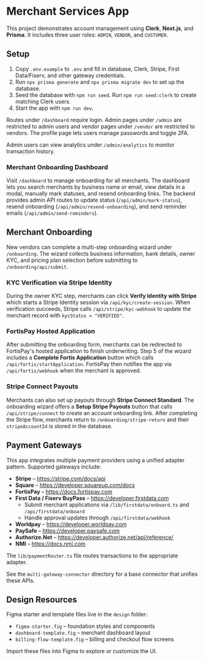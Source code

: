 # Merchant Services App

This project demonstrates account management using **Clerk**, **Next.js**, and **Prisma**. It includes three user roles: `ADMIN`, `VENDOR`, and `CUSTOMER`.

## Setup

1. Copy `.env.example` to `.env` and fill in database, Clerk, Stripe, First Data/Fiserv, and other gateway credentials.
2. Run `npx prisma generate` and `npx prisma migrate dev` to set up the database.
3. Seed the database with `npm run seed`.
   Run `npm run seed:clerk` to create matching Clerk users.
4. Start the app with `npm run dev`.

Routes under `/dashboard` require login. Admin pages under `/admin` are restricted to admin users and vendor pages under `/vendor` are restricted to vendors.
The profile page lets users manage passwords and toggle 2FA.

Admin users can view analytics under `/admin/analytics` to monitor transaction history.

### Merchant Onboarding Dashboard

Visit `/dashboard` to manage onboarding for all merchants. The dashboard lets you search merchants by business name or email, view details in a modal, manually mark statuses, and resend onboarding links. The backend provides admin API routes to update status (`/api/admin/mark-status`), resend onboarding (`/api/admin/resend-onboarding`), and send reminder emails (`/api/admin/send-reminders`).


## Merchant Onboarding

New vendors can complete a multi-step onboarding wizard under `/onboarding`. The wizard collects business information, bank details, owner KYC, and pricing plan selection before submitting to `/onboarding/api/submit`.

### KYC Verification via Stripe Identity

During the owner KYC step, merchants can click **Verify Identity with Stripe** which starts a Stripe Identity session via `/api/kyc/create-session`. When verification succeeds, Stripe calls `/api/stripe/kyc-webhook` to update the merchant record with `kycStatus = "VERIFIED"`.

### FortisPay Hosted Application

After submitting the onboarding form, merchants can be redirected to FortisPay's hosted application to finish underwriting. Step 5 of the wizard includes a **Complete Fortis Application** button which calls `/api/fortis/startApplication`. FortisPay then notifies the app via `/api/fortis/webhook` when the merchant is approved.

### Stripe Connect Payouts

Merchants can also set up payouts through **Stripe Connect Standard**. The onboarding wizard offers a **Setup Stripe Payouts** button that calls `/api/stripe/connect` to create an account onboarding link. After completing the Stripe flow, merchants return to `/onboarding/stripe-return` and their `stripeAccountId` is stored in the database.

## Payment Gateways

This app integrates multiple payment providers using a unified adapter pattern. Supported gateways include:

- **Stripe** – <https://stripe.com/docs/api>
- **Square** – <https://developer.squareup.com/docs>
- **FortisPay** – <https://docs.fortispay.com>
- **First Data / Fiserv BuyPass** – <https://developer.firstdata.com>
  - Submit merchant applications via `/lib/firstdata/onboard.ts` and `/api/firstdata/onboard`
  - Handle approval updates through `/api/firstdata/webhook`
- **Worldpay** – <https://developer.worldpay.com>
- **PaySafe** – <https://developer.paysafe.com>
- **Authorize.Net** – <https://developer.authorize.net/api/reference/>
- **NMI** – <https://docs.nmi.com>

The `lib/paymentRouter.ts` file routes transactions to the appropriate adapter.

See the `multi-gateway-connector` directory for a base connector that unifies these APIs.

## Design Resources

Figma starter and template files live in the `design` folder:

- `figma-starter.fig` – foundation styles and components
- `dashboard-template.fig` – merchant dashboard layout
- `billing-flow-template.fig` – billing and checkout flow screens

Import these files into Figma to explore or customize the UI.
